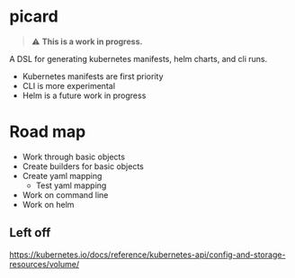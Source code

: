 # picard

> :warning: **This is a work in progress.**

A DSL for generating kubernetes manifests, helm charts,
and cli runs. 

* Kubernetes manifests are first priority
* CLI is more experimental
* Helm is a future work in progress

# Road map

* Work through basic objects
* Create builders for basic objects
* Create yaml mapping
  * Test yaml mapping
* Work on command line
* Work on helm

## Left off

https://kubernetes.io/docs/reference/kubernetes-api/config-and-storage-resources/volume/